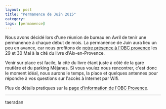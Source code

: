 ```yaml
---
layout: post
title: "Permanence de Juin 2015"
category: 
tags: [permanence]
---
```


Nous avons décidé lors d'une réunion de bureau en Avril de tenir une permanence à chaque début de mois.
La permanence de Juin aura lieu un peu en avance, car nous profitons de [notre présence à l'OBC provence](/2015/05/27/participation-obc-provence-2015/) les 29 et 30 Mai à la cité du livre d'Aix-en-Provence.

Venir sur place est facile, la cité du livre étant juste à côté de la gare routière et du parking Méjanes.
Si vous voulez nous rencontrer, c'est donc le moment idéal, nous aurons le temps, la place et quelques antennes pour répondre à vos questions sur l'accès à Internet par Wifi.

Plus de détails pratiques sur la [page d'information de l'OBC Provence](http://obcprovence.com/fr/infos/).

------

taeradan
